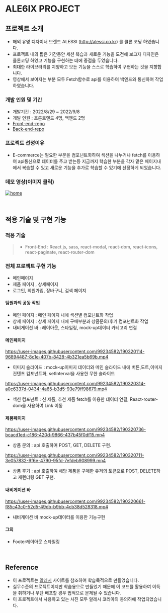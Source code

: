 # ALE6IX PROJECT

## 프로젝트 소개

- 해외 유명 디자이너 브랜드 ALESSI (http://alessi.co.kr) 를 클론 코딩 하였습니다.
- 프로젝트 내의 짧은 기간동안 세션 복습과 새로운 기능을 도전해 보고자 디자인은 클론코딩 하였고 기능을 구현하는 데에 중점을 두었습니다.
- 최대한 라이브러리를 지양하고 모든 기능을 스스로 학습하여 구현하는 것을 지향합니다. 
- 영상에서 보여지는 부분 모두 Fetch함수로 api를 이용하여 백엔드와 통신하여 작업하였습니다.

### 개발 인원 및 기간

- 개발기간 : 2022/8/29 ~ 2022/9/8
- 개발 인원 : 프론트엔드 4명, 백엔드 2명
- [Front-end-repo](https://github.com/wecode-bootcamp-korea/justcode-6-1st-ale6ix-front)
- [Back-end-repo](https://github.com/wecode-bootcamp-korea/justcode-6-1st-ale6ix-back)

### 프로젝트 선정이유

- E-commerce는 필요한 부분을 컴포넌트화하여 섹션을 나누거나 fetch를 이용하여 api통신으로 데이터를 주고 받는등
  지금까지 학습한 부분을 각자 맡은 페이지내에서 복습할 수 있고 새로운 기능을 추가로 학습할 수 있기에 선정하게 되었습니다.
  
### 데모 영상(이미지 클릭)

[![home](https://velog.velcdn.com/images/ch00ng10000/post/3ff906f7-d6ea-43a6-92f1-fc37b06e3eae/image.png)](https://youtu.be/X2f3YSx6h0Q)

<br>

## 적용 기술 및 구현 기능

### 적용 기술

> - Front-End : React.js, sass, react-modal, react-dom, react-icons, react-paginate, react-router-dom

### 전체 프로젝트 구현 기능

- 메인페이지 
- 제품 페이지 , 상세페이지 
- 로그인, 회원가입, 장바구니, 검색 페이지

#### 팀원과의 공동 작업

- 메인 페이지 : 메인 페이지 내에 섹션별 컴포넌트화 작업
- 상세 페이지 : 상세 페이지 내에 구매부분과 상품문의/후기 컴포넌트화 작업
- 내비게이션 바 : 레이아웃, 스타일링, mock-up데이터 카테고리 연결

#### 메인페이지


https://user-images.githubusercontent.com/99234582/190320114-96894487-8c1e-407b-8428-4b321ea5b69b.mp4

- 이미지 슬라이드 : mock-up이미지 데이터와 메인 슬라이드 내에 버튼,도트,이미지 컨텐츠 컴포넌트화, setInterval을 사용한 무한 슬라이드


https://user-images.githubusercontent.com/99234582/190320314-a0c6337d-0434-4a65-b3d5-93e79ff98679.mp4

- 섹션 컴포넌트 : 신 제품, 추천 제품 fetch를 이용한 데이터 연결, React-router-dom을 사용하여 Link 이동

#### 제품페이지


https://user-images.githubusercontent.com/99234582/190320736-bcacd1ed-c186-420d-9866-437b45f0df15.mp4

- 상품 문의 : api 호출하여 POST, GET, DELETE 구현. 

https://user-images.githubusercontent.com/99234582/190320711-3e057832-9f6e-4790-95fd-7efdeb908999.mp4

- 상품 후기 : api 호출하여 해당 제품을 구매한 유저의 토큰으로 POST, DELETE하고 재렌더링 GET 구현.

#### 내비게이션 바


https://user-images.githubusercontent.com/99234582/190320661-f85c43c0-52d5-49db-b9bb-4cb38d528318.mp4

- 내비게이션 바 mock-up데이터를 이용한 기능구현

#### 그외

- Footer레이아웃 스타일링

<br>

## Reference

- 이 프로젝트는 [알레시](http://alessi.co.kr) 사이트를 참조하여 학습목적으로 만들었습니다.
- 실무수준의 프로젝트이지만 학습용으로 만들었기 때문에 이 코드를 활용하여 이득을 취하거나 무단 배포할 경우 법적으로 문제될 수 있습니다.
- 이 프로젝트에서 사용하고 있는 사진 모두 알레시 코리아의 동의하에 작업되었습니다.
